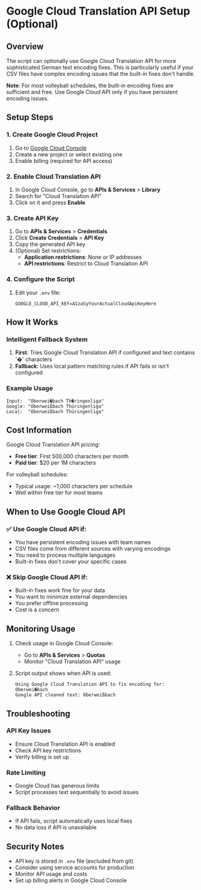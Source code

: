 # Google Cloud Translation API Setup (Optional)

## Overview
The script can optionally use Google Cloud Translation API for more sophisticated German text encoding fixes. This is particularly useful if your CSV files have complex encoding issues that the built-in fixes don't handle.

**Note**: For most volleyball schedules, the built-in encoding fixes are sufficient and free. Use Google Cloud API only if you have persistent encoding issues.

## Setup Steps

### 1. Create Google Cloud Project
1. Go to [Google Cloud Console](https://console.cloud.google.com/)
2. Create a new project or select existing one
3. Enable billing (required for API access)

### 2. Enable Cloud Translation API
1. In Google Cloud Console, go to **APIs & Services** > **Library**
2. Search for "Cloud Translation API"
3. Click on it and press **Enable**

### 3. Create API Key
1. Go to **APIs & Services** > **Credentials**
2. Click **Create Credentials** > **API Key**
3. Copy the generated API key
4. (Optional) Set restrictions:
   - **Application restrictions**: None or IP addresses
   - **API restrictions**: Restrict to Cloud Translation API

### 4. Configure the Script
1. Edit your `.env` file:
   ```properties
   GOOGLE_CLOUD_API_KEY=AIzaSyYourActualCloudApiKeyHere
   ```

## How It Works

### Intelligent Fallback System
1. **First**: Tries Google Cloud Translation API if configured and text contains '�' characters
2. **Fallback**: Uses local pattern matching rules if API fails or isn't configured

### Example Usage
```
Input:  "Oberwei�bach Th�ringenliga"
Google: "Oberweißbach Thüringenliga"
Local:  "Oberweißbach Thüringenliga"
```

## Cost Information

Google Cloud Translation API pricing:
- **Free tier**: First 500,000 characters per month
- **Paid tier**: $20 per 1M characters

For volleyball schedules:
- Typical usage: ~1,000 characters per schedule
- Well within free tier for most teams

## When to Use Google Cloud API

### ✅ **Use Google Cloud API if**:
- You have persistent encoding issues with team names
- CSV files come from different sources with varying encodings
- You need to process multiple languages
- Built-in fixes don't cover your specific cases

### ❌ **Skip Google Cloud API if**:
- Built-in fixes work fine for your data
- You want to minimize external dependencies
- You prefer offline processing
- Cost is a concern

## Monitoring Usage

1. Check usage in Google Cloud Console:
   - Go to **APIs & Services** > **Quotas**
   - Monitor "Cloud Translation API" usage

2. Script output shows when API is used:
   ```
   Using Google Cloud Translation API to fix encoding for: Oberwei�bach
   Google API cleaned text: Oberweißbach
   ```

## Troubleshooting

### API Key Issues
- Ensure Cloud Translation API is enabled
- Check API key restrictions
- Verify billing is set up

### Rate Limiting
- Google Cloud has generous limits
- Script processes text sequentially to avoid issues

### Fallback Behavior
- If API fails, script automatically uses local fixes
- No data loss if API is unavailable

## Security Notes

- API key is stored in `.env` file (excluded from git)
- Consider using service accounts for production
- Monitor API usage and costs
- Set up billing alerts in Google Cloud Console
